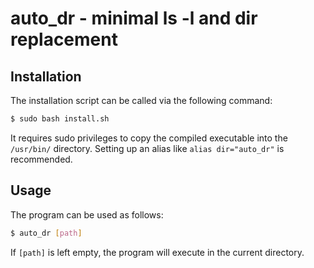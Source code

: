 # auto_dr - minimal ls -l and dir replacement
## Installation
The installation script can be called via the following command:
```bash
$ sudo bash install.sh
```
It requires sudo privileges to copy the compiled executable into the `/usr/bin/` directory.
Setting up an alias like `alias dir="auto_dr"` is recommended.

## Usage
The program can be used as follows:
```bash
$ auto_dr [path]
```
If `[path]` is left empty, the program will execute in the current directory.
